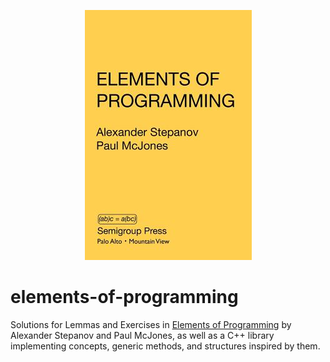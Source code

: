 <p align="center">
    <img src="./assets/eop.jpg" alt="elements-of-programming" />
    </p>

# elements-of-programming

Solutions for Lemmas and Exercises in [Elements of Programming](http://elementsofprogramming.com/) by 
Alexander Stepanov and Paul McJones, as well as a C++ library implementing concepts, generic methods, 
and structures inspired by them.
